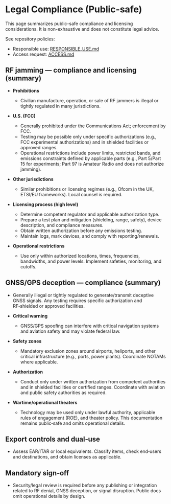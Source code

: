 # Legal Compliance (Public-safe)

This page summarizes public-safe compliance and licensing considerations. It is
non-exhaustive and does not constitute legal advice.

See repository policies:

- Responsible use:
  [RESPONSIBLE_USE.md](https://github.com/JustAGhosT/PhoenixRooivalk/blob/main/RESPONSIBLE_USE.md)
- Access request:
  [ACCESS.md](https://github.com/JustAGhosT/PhoenixRooivalk/blob/main/ACCESS.md)

## RF jamming — compliance and licensing (summary)

- **Prohibitions**

  - Civilian manufacture, operation, or sale of RF jammers is illegal or tightly
    regulated in many jurisdictions.

- **U.S. (FCC)**

  - Generally prohibited under the Communications Act; enforcement by FCC.
  - Testing may be possible only under specific authorizations (e.g., FCC
    experimental authorizations) and in shielded facilities or approved ranges.
  - Operational restrictions include power limits, restricted bands, and
    emissions constraints defined by applicable parts (e.g., Part 5/Part 15 for
    experiments; Part 97 is Amateur Radio and does not authorize jamming).

- **Other jurisdictions**

  - Similar prohibitions or licensing regimes (e.g., Ofcom in the UK, ETSI/EU
    frameworks). Local counsel is required.

- **Licensing process (high level)**

  - Determine competent regulator and applicable authorization type.
  - Prepare a test plan and mitigation (shielding, range, safety), device
    description, and compliance measures.
  - Obtain written authorization before any emissions testing.
  - Maintain logs, mark devices, and comply with reporting/renewals.

- **Operational restrictions**

  - Use only within authorized locations, times, frequencies, bandwidths, and
    power levels. Implement safeties, monitoring, and cutoffs.

## GNSS/GPS deception — compliance (summary)

- Generally illegal or tightly regulated to generate/transmit deceptive GNSS
  signals. Any testing requires specific authorization and RF‑shielded or
  approved facilities.

- **Critical warning**

  - GNSS/GPS spoofing can interfere with critical navigation systems and
    aviation safety and may violate federal law.

- **Safety zones**

  - Mandatory exclusion zones around airports, heliports, and other critical
    infrastructure (e.g., ports, power plants). Coordinate NOTAMs where
    applicable.

- **Authorization**

  - Conduct only under written authorization from competent authorities and in
    shielded facilities or certified ranges. Coordinate with aviation and public
    safety authorities as required.

- **Wartime/operational theaters**

  - Technology may be used only under lawful authority, applicable rules of
    engagement (ROE), and theater policy. This documentation remains public‑safe
    and omits operational details.

## Export controls and dual‑use

- Assess EAR/ITAR or local equivalents. Classify items, check end‑users and
  destinations, and obtain licenses as applicable.

## Mandatory sign‑off

- Security/legal review is required before any publishing or integration related
  to RF denial, GNSS deception, or signal disruption. Public docs omit
  operational details by design.
